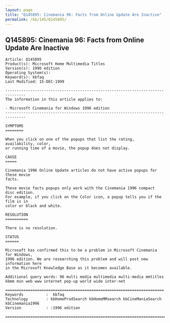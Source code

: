 ```yaml
---
layout: page
title: "Q145895: Cinemania 96: Facts from Online Update Are Inactive"
permalink: /kb/145/Q145895/
---
```


## Q145895: Cinemania 96: Facts from Online Update Are Inactive

	Article: Q145895
	Product(s): Microsoft Home Multimedia Titles
	Version(s): 1996 edition
	Operating System(s): 
	Keyword(s): kbfaq
	Last Modified: 15-DEC-1999
	
	-------------------------------------------------------------------------------
	The information in this article applies to:
	
	- Microsoft Cinemania for Windows 1996 edition 
	-------------------------------------------------------------------------------
	
	SYMPTOMS
	========
	
	When you click on one of the popups that list the rating, availability, color,
	or running time of a movie, the popup does not display.
	
	CAUSE
	=====
	
	Cinemania 1996 Online Update articles do not have active popups for these movie
	facts.
	
	These movie facts popups only work with the Cinemania 1996 compact disc edition.
	For example, if you click on the Color icon, a popup tells you if the film is in
	color or black and white.
	
	RESOLUTION
	==========
	
	There is no resolution.
	
	STATUS
	======
	
	Microsoft has confirmed this to be a problem in Microsoft Cinemania for Windows,
	1996 edition. We are researching this problem and will post new information here
	in the Microsoft Knowledge Base as it becomes available.
	
	Additional query words: 96 multi media multimedia multi-media mmtitles kbmm msn web www internet pop-up world wide inter-net
	
	======================================================================
	Keywords          :  kbfaq
	Technology        : kbHomeProdSearch kbHomeMMsearch kbCineManiaSearch kbCinemania1996
	Version           : :1996 edition
	
	=============================================================================
	
